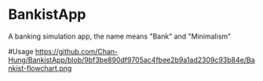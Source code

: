 # BankistApp

A banking simulation app, the name means "Bank" and "Minimalism"

#Usage
https://github.com/Chan-Hung/BankistApp/blob/9bf3be890df9705ac4fbee2b9a1ad2309c93b84e/Bankist-flowchart.png
